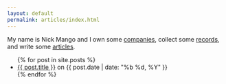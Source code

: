 ```yaml
---
layout: default
permalink: articles/index.html
---
```


My name is Nick Mango and I own some [companies](/about), collect some [records](http://nick.limitedpressing.com), and write some [articles](/articles).

<ul>
  {% for post in site.posts %}
    <li><a href="{% if post.permalink %}{{ post.permalink }}{% else %}{{ post.url }}{% endif %}">{{ post.title }}</a> on {{ post.date | date: "%b %d, %Y" }}</li>
  {% endfor %}
</ul>